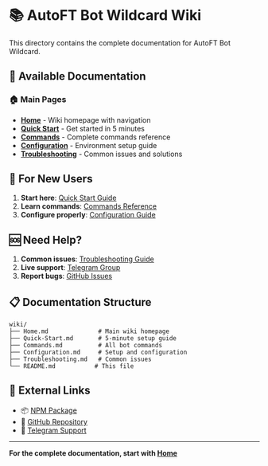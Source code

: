 # 📚 AutoFT Bot Wildcard Wiki

This directory contains the complete documentation for AutoFT Bot Wildcard.

## 📖 Available Documentation

### 🏠 Main Pages
- **[Home](Home.md)** - Wiki homepage with navigation
- **[Quick Start](Quick-Start.md)** - Get started in 5 minutes
- **[Commands](Commands.md)** - Complete commands reference
- **[Configuration](Configuration.md)** - Environment setup guide
- **[Troubleshooting](Troubleshooting.md)** - Common issues and solutions

## 🚀 For New Users

1. **Start here**: [Quick Start Guide](Quick-Start.md)
2. **Learn commands**: [Commands Reference](Commands.md)
3. **Configure properly**: [Configuration Guide](Configuration.md)

## 🆘 Need Help?

1. **Common issues**: [Troubleshooting Guide](Troubleshooting.md)
2. **Live support**: [Telegram Group](https://t.me/AutoFtBot69)
3. **Report bugs**: [GitHub Issues](https://github.com/AutoFTbot/Wildcard-Bot/issues)

## 📋 Documentation Structure

```
wiki/
├── Home.md              # Main wiki homepage
├── Quick-Start.md       # 5-minute setup guide
├── Commands.md          # All bot commands
├── Configuration.md     # Setup and configuration
├── Troubleshooting.md   # Common issues
└── README.md           # This file
```

## 🔗 External Links

- 📦 [NPM Package](https://www.npmjs.com/package/autoft-bot-wildcard)
- 🐙 [GitHub Repository](https://github.com/AutoFTbot/Wildcard-Bot)
- 💬 [Telegram Support](https://t.me/AutoFtBot69)

---

**For the complete documentation, start with [Home](Home.md)** 
